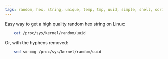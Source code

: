 ```yaml
---
tags: random, hex, string, unique, temp, tmp, uuid, simple, shell, script
---
```


Easy way to get a high quality random hex string on Linux:

```bash
    cat /proc/sys/kernel/random/uuid
```

Or, with the hyphens removed:

```bash
    sed s=-==g /proc/sys/kernel/random/uuid
```
